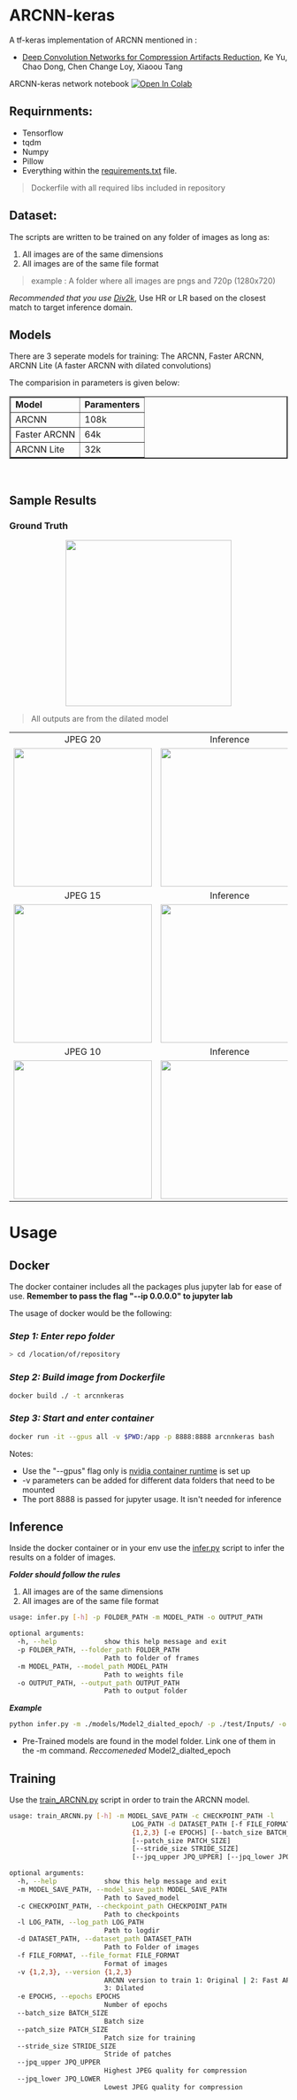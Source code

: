 # ARCNN-keras 
A tf-keras implementation of ARCNN mentioned in :
* [Deep Convolution Networks for Compression Artifacts Reduction](https://arxiv.org/abs/1608.02778), Ke Yu, Chao Dong, Chen Change Loy, Xiaoou Tang

ARCNN-keras network notebook [![Open In Colab](https://colab.research.google.com/assets/colab-badge.svg)](https://colab.research.google.com/github/vinayak19th/ARCNN-keras/blob/main/model_ARCNN.ipynb#scrollTo=2G-oElXzJbcp)

## Requirnments:
* Tensorflow
* tqdm
* Numpy
* Pillow
* Everything within the [requirements.txt](./requirements.txt) file.

> Dockerfile with all required libs included in repository

## Dataset:
The scripts are written to be trained on any folder of images as long as:
1. All images are of the same dimensions
2. All images are of the same file format
> example : A folder where all images are pngs and 720p (1280x720)

*Recommended that you use [Div2k](https://data.vision.ee.ethz.ch/cvl/DIV2K/)*, Use HR or LR based on the closest match to target inference domain.

## Models
There are 3 seperate models for training: The ARCNN, Faster ARCNN, ARCNN Lite (A faster ARCNN with dilated convolutions)

The comparision in parameters is given below:
<table border=2>
    <tr>
        <td><b>Model</b></td>
        <td><b>Paramenters</b></td>
    </tr>
    <tr>
        <td>ARCNN</td>
        <td>108k</td>
    </tr>
    <tr>
        <td>Faster ARCNN</td>
        <td>64k</td>
    </tr>
    <tr>
        <td>ARCNN Lite</td>
        <td>32k</td>
    </tr>
</table>
<br>

## Sample Results

### Ground Truth
<center><img src="./test/GT/butterfly.jpg" height="300"></center>

> All outputs are from the dilated model 

<center>
<table>
    <tr>
        <td><center>JPEG 20</center></td>
        <td><center>Inference</center></td>
    </tr>
    <tr>
    	<td>
    		<center><img src="./test/Inputs/butterfly20.jpg" height="250"></center>
    	</td>
    	<td>
    		<center><img src="./test/outputs/outbutterfly20.jpg" height="250"></center>
    	</td>
    </tr>
    <tr>
        <td><center>JPEG 15</center></td>
        <td><center>Inference</center></td>
    </tr>
    <tr>
    	<td>
    		<center><img src="./test/Inputs/butterfly15.jpg" height="250"></center>
    	</td>
    	<td>
    		<center><img src="./test/outputs/outbutterfly15.jpg" height="250"></center>
    	</td>
    </tr>
    <tr>
        <td><center>JPEG 10</center></td>
        <td><center>Inference</center></td>
    </tr>
    <tr>
    	<td>
    		<center><img src="./test/Inputs/butterfly10.jpg" height="250"></center>
    	</td>
    	<td>
    		<center><img src="./test/outputs/outbutterfly10.jpg" height="250"></center>
    	</td>
    </tr>
</table>
</center>


# Usage

## Docker 
The docker container includes all the packages plus jupyter lab for ease of use.
**Remember to pass the flag "--ip 0.0.0.0" to jupyter lab**

The usage of docker would be the following:

### _Step 1: Enter repo folder_
```bash
> cd /location/of/repository
```
### _Step 2: Build image from Dockerfile_
```bash
docker build ./ -t arcnnkeras  
```
### _Step 3: Start and enter container_
```bash
docker run -it --gpus all -v $PWD:/app -p 8888:8888 arcnnkeras bash
```
Notes:
* Use the "--gpus" flag only is [nvidia container runtime](https://github.com/NVIDIA/nvidia-container-runtime) is set up
* -v parameters can be added for different data folders that need to be mounted
* The port 8888 is passed for jupyter usage. It isn't needed for inference

## Inference

Inside the docker container or in your env use the [infer.py](./infer.py) script to infer the results on a folder of images.

***Folder should follow the rules***
1. All images are of the same dimensions
2. All images are of the same file format

```bash
usage: infer.py [-h] -p FOLDER_PATH -m MODEL_PATH -o OUTPUT_PATH

optional arguments:
  -h, --help            show this help message and exit
  -p FOLDER_PATH, --folder_path FOLDER_PATH
                        Path to folder of frames
  -m MODEL_PATH, --model_path MODEL_PATH
                        Path to weights file
  -o OUTPUT_PATH, --output_path OUTPUT_PATH
                        Path to output folder
```

***Example***
```bash
python infer.py -m ./models/Model2_dialted_epoch/ -p ./test/Inputs/ -o ./test/
```

* Pre-Trained models are found in the model folder. Link one of them in the -m command. *Reccomeneded* Model2_dialted_epoch

## Training
Use the [train_ARCNN.py](./train_ARCNN.py) script in order to train the ARCNN model.

```bash
usage: train_ARCNN.py [-h] -m MODEL_SAVE_PATH -c CHECKPOINT_PATH -l
                               LOG_PATH -d DATASET_PATH [-f FILE_FORMAT] -v
                               {1,2,3} [-e EPOCHS] [--batch_size BATCH_SIZE]
                               [--patch_size PATCH_SIZE]
                               [--stride_size STRIDE_SIZE]
                               [--jpq_upper JPQ_UPPER] [--jpq_lower JPQ_LOWER]

optional arguments:
  -h, --help            show this help message and exit
  -m MODEL_SAVE_PATH, --model_save_path MODEL_SAVE_PATH
                        Path to Saved_model
  -c CHECKPOINT_PATH, --checkpoint_path CHECKPOINT_PATH
                        Path to checkpoints
  -l LOG_PATH, --log_path LOG_PATH
                        Path to logdir
  -d DATASET_PATH, --dataset_path DATASET_PATH
                        Path to Folder of images
  -f FILE_FORMAT, --file_format FILE_FORMAT
                        Format of images
  -v {1,2,3}, --version {1,2,3}
                        ARCNN version to train 1: Original | 2: Fast ARCNN |
                        3: Dilated
  -e EPOCHS, --epochs EPOCHS
                        Number of epochs
  --batch_size BATCH_SIZE
                        Batch size
  --patch_size PATCH_SIZE
                        Patch size for training
  --stride_size STRIDE_SIZE
                        Stride of patches
  --jpq_upper JPQ_UPPER
                        Highest JPEG quality for compression
  --jpq_lower JPQ_LOWER
                        Lowest JPEG quality for compression
```
